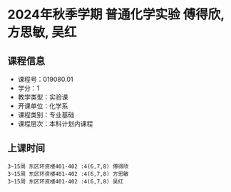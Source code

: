 # 2024年秋季学期 普通化学实验 傅得欣, 方思敏, 吴红






## 课程信息

- 课程号：019080.01
- 学分：1
- 教学类型：实验课
- 开课单位：化学系
- 课程类别：专业基础
- 课程层次：本科计划内课程

## 上课时间

```
3~15周 东区环资楼401-402 :4(6,7,8) 傅得欣
3~15周 东区环资楼401-402 :4(6,7,8) 方思敏
3~15周 东区环资楼401-402 :4(6,7,8) 吴红
```

